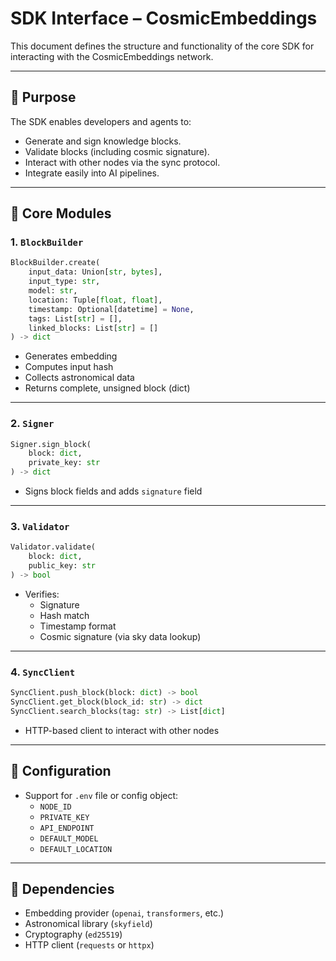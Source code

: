 # SDK Interface – CosmicEmbeddings

This document defines the structure and functionality of the core SDK for interacting with the CosmicEmbeddings network.

---

## 🔹 Purpose

The SDK enables developers and agents to:

- Generate and sign knowledge blocks.
- Validate blocks (including cosmic signature).
- Interact with other nodes via the sync protocol.
- Integrate easily into AI pipelines.

---

## 🔹 Core Modules

### 1. `BlockBuilder`

```python
BlockBuilder.create(
    input_data: Union[str, bytes],
    input_type: str,
    model: str,
    location: Tuple[float, float],
    timestamp: Optional[datetime] = None,
    tags: List[str] = [],
    linked_blocks: List[str] = []
) -> dict
```

- Generates embedding
- Computes input hash
- Collects astronomical data
- Returns complete, unsigned block (dict)

---

### 2. `Signer`

```python
Signer.sign_block(
    block: dict,
    private_key: str
) -> dict
```

- Signs block fields and adds `signature` field

---

### 3. `Validator`

```python
Validator.validate(
    block: dict,
    public_key: str
) -> bool
```

- Verifies:
  - Signature
  - Hash match
  - Timestamp format
  - Cosmic signature (via sky data lookup)

---

### 4. `SyncClient`

```python
SyncClient.push_block(block: dict) -> bool
SyncClient.get_block(block_id: str) -> dict
SyncClient.search_blocks(tag: str) -> List[dict]
```

- HTTP-based client to interact with other nodes

---

## 🔹 Configuration

- Support for `.env` file or config object:
  - `NODE_ID`
  - `PRIVATE_KEY`
  - `API_ENDPOINT`
  - `DEFAULT_MODEL`
  - `DEFAULT_LOCATION`

---

## 🔹 Dependencies

- Embedding provider (`openai`, `transformers`, etc.)
- Astronomical library (`skyfield`)
- Cryptography (`ed25519`)
- HTTP client (`requests` or `httpx`)
